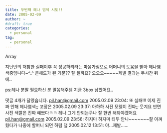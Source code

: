 ```yaml
---
title: 두번째 헤나 염색 시도!!
date: 2005-02-09
author: ~
#draft: true
categories:
  - personal
tag:
  - personal
---
```




Array

지난번의 처참한 실패이후
꼭 성공하리라는 마음가짐으로 어머니의 도움을 받아
헤나염색중임니다~^_^
콘헤드가 된 기분??
잘 될까요?
오오오~~~~~제발
결과는 두시간 뒤에..

ps:헤나 분말 필요하신 분 말씀해주셈
    지금 3box 남았어요..


 댓글  4개가 달렸습니다.
 pil.han@gmail.com 2005.02.09 23:04: 
또 실패!!! 이제 진짜 안해 헤나염색;;
 꼬장은 2005.02.09 23:37: 
아하하 사진 모델이 진짜;; 웃겨요 반면 사진 색깔은 진짜 예쁘다ㅋㅋ 헤나 그게 안되는구나 잘 한번 해봐야겠어요
 pil.han@gmail.com 2005.02.09 23:56: 
하지마 하지마 티두 안나~~~~~~~잘 아껴뒀다가 나중에 할머니 되면 하렴
 &#45850; 2005.02.12 13:51: 
야...제발......




